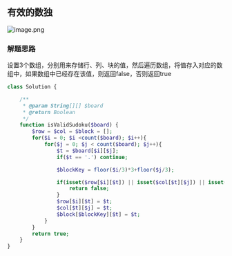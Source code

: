 ## 有效的数独
![image.png](https://bestacou-1317041502.cos.ap-guangzhou.myqcloud.com/20230926155720.png)


### 解题思路

设置3个数组，分别用来存储行、列、块的值，然后遍历数组，将值存入对应的数组中，如果数组中已经存在该值，则返回false，否则返回true

```php 
class Solution {

    /**
     * @param String[][] $board
     * @return Boolean
     */
    function isValidSudoku($board) {
        $row = $col = $block = [];
        for($i = 0; $i <count($board); $i++){
            for($j = 0; $j < count($board); $j++){
                $t = $board[$i][$j];
                if($t == '.') continue;

                $blockKey = floor($i/3)*3+floor($j/3);

                if(isset($row[$i][$t]) || isset($col[$t][$j]) || isset($block[$blockKey][$t])){
                    return false;
                }
                $row[$i][$t] = $t;
                $col[$t][$j] = $t;
                $block[$blockKey][$t] = $t;
            }
        }
        return true;
    }
}
```